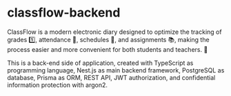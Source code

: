 # classflow-backend
ClassFlow is a modern electronic diary designed to optimize the tracking of grades 1️⃣, attendance 👻, schedules 📅, and assignments 📚, making the process easier and more convenient for both students and teachers. 🍃

This is a back-end side of application, created with TypeScript as programming language, Nest.js as main backend framework, PostgreSQL as database, Prisma as ORM, REST API, JWT authorization, and confidential information protection with argon2.
